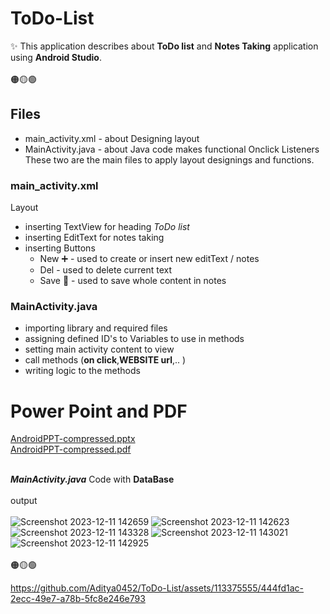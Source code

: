 # ToDo-List
✨  This application describes about <b>ToDo list</b> and <b>Notes Taking</b> application using <b>Android Studio</b>.<br><br>
🟠🟡🟢<br>
## <b> Files</b><br>
- main_activity.xml  - about Designing layout  <br>
- MainActivity.java  - about Java code makes functional Onclick Listeners<br>
 These two are the main files to apply layout designings and functions.
### main_activity.xml
Layout
- inserting TextView for heading *ToDo list*
- inserting EditText for notes taking
- inserting Buttons
  - New ➕ - used to create or insert new editText / notes
  - Del - used to delete current text
  - Save 📂 - used to save whole content in notes
### MainActivity.java
- importing library and required files
- assigning defined ID's to Variables to use in methods
- setting main activity content to view
- call methods (**on click**,**WEBSITE url**,.. )
- writing logic to the methods
  
# Power Point and PDF 
[AndroidPPT-compressed.pptx](https://github.com/Aditya0452/Tap-Image/files/13671038/AndroidPPT-compressed.pptx) <br>
[AndroidPPT-compressed.pdf](https://github.com/Aditya0452/Tap-Image/files/13671100/AndroidPPT-compressed.pdf)<br><br>

***MainActivity.java*** Code with **DataBase**<br><br>
output<br><br>
![Screenshot 2023-12-11 142659](https://github.com/Aditya0452/ToDo-List/assets/113375555/eaff3b18-38e9-4e07-91f6-1f97b7a962ca)
![Screenshot 2023-12-11 142623](https://github.com/Aditya0452/ToDo-List/assets/113375555/31691ad2-ddb7-40e8-bc4d-439acd1a5c3a)
![Screenshot 2023-12-11 143328](https://github.com/Aditya0452/ToDo-List/assets/113375555/66643120-440a-4caf-8940-8922ab5e8310)
![Screenshot 2023-12-11 143021](https://github.com/Aditya0452/ToDo-List/assets/113375555/8ec1d58f-6b04-4a17-ba7c-dddf62bae452)
![Screenshot 2023-12-11 142925](https://github.com/Aditya0452/ToDo-List/assets/113375555/e7288acd-ef88-48ed-bf70-9d0fb3f97a35)
<br><br>
🟠🟡🟢





https://github.com/Aditya0452/ToDo-List/assets/113375555/444fd1ac-2ecc-49e7-a78b-5fc8e246e793



